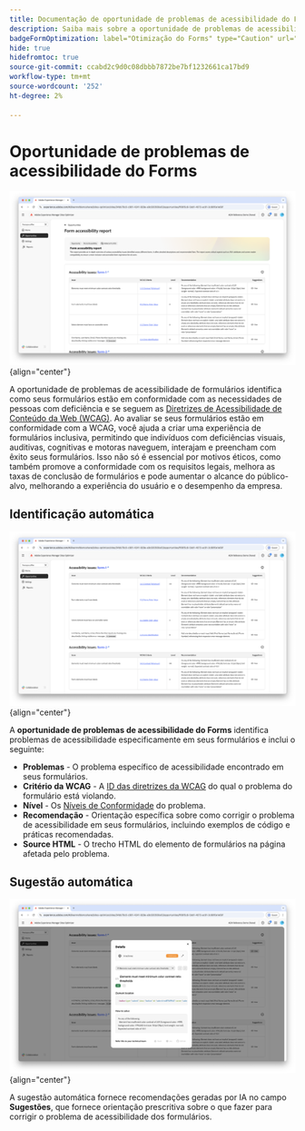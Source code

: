 ```yaml
---
title: Documentação de oportunidade de problemas de acessibilidade do Forms
description: Saiba mais sobre a oportunidade de problemas de acessibilidade de formulários e como usá-la para melhorar a acessibilidade de formulários e a experiência do usuário no seu site.
badgeFormOptimization: label="Otimização do Forms" type="Caution" url="../../opportunity-types/form-optimization.md" tooltip="Otimização do Forms"
hide: true
hidefromtoc: true
source-git-commit: ccabd2c9d0c08dbbb7872be7bf1232661ca17bd9
workflow-type: tm+mt
source-wordcount: '252'
ht-degree: 2%

---
```



# Oportunidade de problemas de acessibilidade do Forms

![oportunidade de problemas de acessibilidade do Forms](./assets/forms-accessibility-issues/hero.png){align="center"}

A oportunidade de problemas de acessibilidade de formulários identifica como seus formulários estão em conformidade com as necessidades de pessoas com deficiência e se seguem as [Diretrizes de Acessibilidade de Conteúdo da Web (WCAG)](https://www.w3.org/TR/WCAG21/). Ao avaliar se seus formulários estão em conformidade com a WCAG, você ajuda a criar uma experiência de formulários inclusiva, permitindo que indivíduos com deficiências visuais, auditivas, cognitivas e motoras naveguem, interajam e preencham com êxito seus formulários. Isso não só é essencial por motivos éticos, como também promove a conformidade com os requisitos legais, melhora as taxas de conclusão de formulários e pode aumentar o alcance do público-alvo, melhorando a experiência do usuário e o desempenho da empresa.

## Identificação automática

![Identificar automaticamente problemas de acessibilidade de formulários](./assets/forms-accessibility-issues/auto-identify.png){align="center"}

A **oportunidade de problemas de acessibilidade do Forms** identifica problemas de acessibilidade especificamente em seus formulários e inclui o seguinte:

* **Problemas** - O problema específico de acessibilidade encontrado em seus formulários.
* **Critério da WCAG** - A [ID das diretrizes da WCAG](https://www.w3.org/TR/WCAG21/) do qual o problema do formulário está violando.
* **Nível** - Os [Níveis de Conformidade](https://www.w3.org/WAI/WCAG21/Understanding/conformance#levels) do problema.
* **Recomendação** - Orientação específica sobre como corrigir o problema de acessibilidade em seus formulários, incluindo exemplos de código e práticas recomendadas.
* **Source HTML** - O trecho HTML do elemento de formulários na página afetada pelo problema.

## Sugestão automática

![Sugerir automaticamente problemas de acessibilidade de formulários](./assets/forms-accessibility-issues/auto-suggest.png){align="center"}

A sugestão automática fornece recomendações geradas por IA no campo **Sugestões**, que fornece orientação prescritiva sobre o que fazer para corrigir o problema de acessibilidade dos formulários.

<!-- 

## Auto-optimize

[!BADGE Ultimate]{type=Positive tooltip="Ultimate"}

![Auto-optimize forms accessibility issues](./assets/accessibility-issues/auto-optimize.png){align="center"}

Sites Optimizer Ultimate adds the ability to deploy auto-optimization for the form accessibility issues found.

>[!BEGINTABS]

>[!TAB Deploy optimization]

{{auto-optimize-deploy-optimization-slack}}

>[!TAB Request approval]

{{auto-optimize-request-approval}}

>[!ENDTABS]
-->

